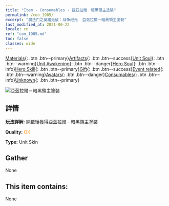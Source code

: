 ```yaml
---
title: "Item - Consumables - 亞茲拉爾－暗黑領主塗裝"
permalink: /con_1985/
excerpt: "魔法门之英雄无敌：战争纪元  亞茲拉爾－暗黑領主塗裝"
last_modified_at: 2021-06-22
locale: cn
ref: "con_1985.md"
toc: false
classes: wide
---
```

 [Materials](/ItemsCN/){: .btn .btn--primary}[Artifacts](/ItemsCN/Artifacts/){: .btn .btn--success}[Unit Soul](/ItemsCN/UnitSoul/){: .btn .btn--warning}[Unit Awakening](/ItemsCN/UnitAwakening/){: .btn .btn--danger}[Hero Soul](/ItemsCN/HeroSoul/){: .btn .btn--info}[Hero Skill](/ItemsCN/HeroSkill/){: .btn .btn--primary}[Gift](/ItemsCN/Gift/){: .btn .btn--success}[Event related](/ItemsCN/Events/){: .btn .btn--warning}[Avatars](/ItemsCN/Avatars/){: .btn .btn--danger}[Consumables](/ItemsCN/Consumables/){: .btn .btn--info}[Unknown](/ItemsCN/Unknown/){: .btn .btn--primary}

 ![亞茲拉爾－暗黑領主塗裝](/images/u/ti_sishenpifu2.jpg)

## 詳情
 **玩法詳解:** 開啟後獲得亞茲拉爾－暗黑領主塗裝

 **Quality:** <span style="color: #FF8C00">OK</span>

 **Type:** Unit Skin

## Gather

  None

## This item contains:

  None

